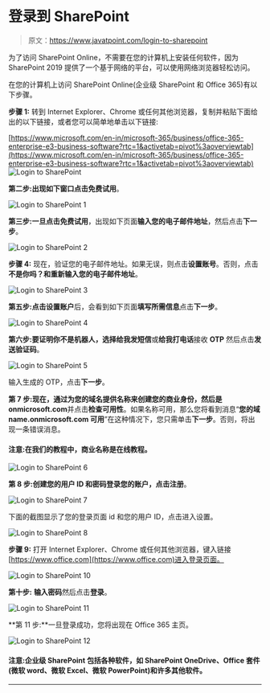 # 登录到 SharePoint

> 原文：<https://www.javatpoint.com/login-to-sharepoint>

为了访问 SharePoint Online，不需要在您的计算机上安装任何软件，因为 SharePoint 2019 提供了一个基于网络的平台，可以使用网络浏览器轻松访问。

在您的计算机上访问 SharePoint Online(企业级 SharePoint 和 Office 365)有以下步骤。

**步骤 1:** 转到 Internet Explorer、Chrome 或任何其他浏览器，复制并粘贴下面给出的以下链接，或者您可以简单地单击以下链接:

[https://www.microsoft.com/en-in/microsoft-365/business/office-365-enterprise-e3-business-software?rtc=1&activetab=pivot%3aoverviewtab](https://www.microsoft.com/en-in/microsoft-365/business/office-365-enterprise-e3-business-software?rtc=1&activetab=pivot%3aoverviewtab)
![Login to SharePoint](img/e132d125d79d40d522676efa5bee387d.png)

**第二步:**出现如下窗口点击**免费试用**。

![Login to SharePoint 1](img/6f4850042ece91aa426893687ddf6cd1.png)

**第三步:**一旦点击**免费试用**，出现如下页面**输入您的电子邮件地址**，然后点击**下一步**。

![Login to SharePoint 2](img/98049e3f5eadbb2c053f9597fac11b6b.png)

**步骤 4:** 现在，验证您的电子邮件地址。如果无误，则点击**设置账号**。否则，点击**不是你吗？**和**重新输入您的电子邮件地址**。

![Login to SharePoint 3](img/94d50f9fa77abab5648cc2d665d47ef7.png)

**第五步:**点击**设置账户**后，会看到如下页面**填写所需信息**点击**下一步**。

![Login to SharePoint 4](img/cc1b2b9b1a35d57e29cc1135437cab62.png)

**第六步:**要证明你不是机器人，选择**给我发短信**或**给我打电话**接收 **OTP** 然后点击**发送验证码**。

![Login to SharePoint 5](img/d9e21a8f0a7a82c624f28b3e84fbba1c.png)

输入生成的 OTP，点击**下一步**。

**第 7 步:**现在，**通过为您的域名提供**名称来创建您的商业身份**，然后是 onmicrosoft.com**并点击**检查可用性**。如果名称可用，那么您将看到消息“**您的域 name.onmicrosoft.com 可用**”在这种情况下，您只需单击**下一步**。否则，将出现一条错误消息。

#### 注意:在我们的教程中，商业名称是在线教程。

![Login to SharePoint 6](img/9cd113f5c39cfc5f68a2b99df0a5f9a4.png)

**第 8 步:**创建您的用户 ID 和密码登录您的账户，点击**注册**。

![Login to SharePoint 7](img/8426d41205f7bc2c1210017a8b7554f7.png)

下面的截图显示了您的登录页面 id 和您的用户 ID，点击进入设置。

![Login to SharePoint 8](img/5f04620c94999f85a3721979c4630874.png)

**步骤 9:** 打开 Internet Explorer、Chrome 或任何其他浏览器，键入链接[https://www.office.com](https://www.office.com)进入登录页面。

![Login to SharePoint 10](img/c9b76e6e39386007e3b88b243851810f.png)

**第十步:** **输入密码**然后点击**登录**。

![Login to SharePoint 11](img/585704dd5f202f7990d79a137bf26e17.png)

**第 11 步:**一旦登录成功，您将出现在 Office 365 主页。

![Login to SharePoint 12](img/60047fa72b900bfe270e74d39acc858c.png)

#### 注意:企业级 SharePoint 包括各种软件，如 SharePoint OneDrive、Office 套件(微软 word、微软 Excel、微软 PowerPoint)和许多其他软件。

* * *